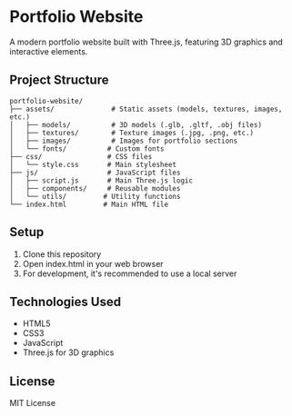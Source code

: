 # Portfolio Website

A modern portfolio website built with Three.js, featuring 3D graphics and interactive elements.

## Project Structure
```
portfolio-website/
├── assets/              # Static assets (models, textures, images, etc.)
│   ├── models/          # 3D models (.glb, .gltf, .obj files)
│   ├── textures/        # Texture images (.jpg, .png, etc.)
│   ├── images/          # Images for portfolio sections
│   └── fonts/          # Custom fonts
├── css/                # CSS files
│   └── style.css       # Main stylesheet
├── js/                 # JavaScript files
│   ├── script.js       # Main Three.js logic
│   ├── components/     # Reusable modules
│   └── utils/         # Utility functions
└── index.html         # Main HTML file
```

## Setup
1. Clone this repository
2. Open index.html in your web browser
3. For development, it's recommended to use a local server

## Technologies Used
- HTML5
- CSS3
- JavaScript
- Three.js for 3D graphics

## License
MIT License
